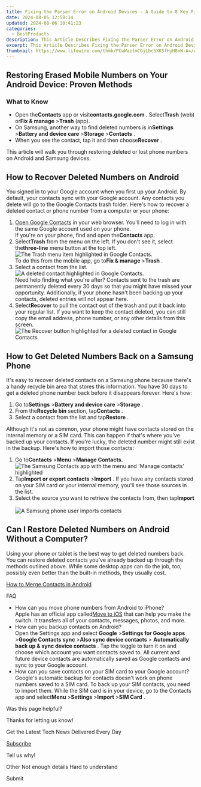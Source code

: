 ```yaml
---
title: Fixing the Parser Error on Android Devices - A Guide to 8 Key Fixes
date: 2024-08-05 12:58:14
updated: 2024-08-06 10:41:23
categories:
  - BestProducts
description: This Article Describes Fixing the Parser Error on Android Devices - A Guide to 8 Key Fixes
excerpt: This Article Describes Fixing the Parser Error on Android Devices - A Guide to 8 Key Fixes
thumbnail: https://www.lifewire.com/thmb/PCwWaztmCGjLbc5XK5fHyH8nW-A=/400x300/filters:no_upscale():max_bytes(150000):strip_icc():format(webp)/parseerror-9f37a17bdb884a1dab257d612196dc3c.jpg
---
```


## Restoring Erased Mobile Numbers on Your Android Device: Proven Methods
### What to Know

* Open the**Contacts** app or visit**contacts.google.com** . Select**Trash** (web) or**Fix & manage** \>**Trash** (app).
* On Samsung, another way to find deleted numbers is in**Settings** \>**Battery and device care** \>**Storage** \>**Contacts** .
* When you see the contact, tap it and then choose**Recover** .

 This article will walk you through restoring deleted or lost phone numbers on Android and Samsung devices.

## How to Recover Deleted Numbers on Android

 You signed in to your Google account when you first up your Android. By default, your contacts sync with your Google account. Any contacts you delete will go to the Google Contacts trash folder. Here's how to recover a deleted contact or phone number from a computer or your phone:

1. [Open Google Contacts](https://contacts.google.com/) in your web browser. You'll need to log in with the same Google account used on your phone.  
 If you're on your phone, find and open the**Contacts** app.
2. Select**Trash** from the menu on the left. If you don't see it, select the**three-line** menu button at the top left.  
![The Trash menu item highlighted in Google Contacts.](https://www.lifewire.com/thmb/OMw5rrBEn05YHe01cLmVPj9hf7Y=/1500x0/filters:no_upscale():max_bytes(150000):strip_icc():format(webp)/A2-FindDeletedPhoneNumbersonAndroid-annotated-a1dd410eec2a44f38b1ddb67b4dc14dd.jpg)  
 To do this from the mobile app, go to**Fix & manage** \>**Trash** .
3. Select a contact from the list.  
![A deleted contact highlighted in Google Contacts.](https://www.lifewire.com/thmb/EEQuRT7rucX1CfF5ZU4cm89v6k8=/1500x0/filters:no_upscale():max_bytes(150000):strip_icc():format(webp)/A3-FindDeletedPhoneNumbersonAndroid-annotated-4b1f46470012453b893ee092d52f7fb9.jpg)  
 Need help finding what you're after? Contacts sent to the trash are permanently deleted every 30 days so that you might have missed your opportunity. Additionally, if your phone hasn't been backing up your contacts, deleted entries will not appear here.
4. Select**Recover** to pull the contact out of the trash and put it back into your regular list. If you want to keep the contact deleted, you can still copy the email address, phone number, or any other details from this screen.  
![The Recover button highlighted for a deleted contact in Google Contacts.](https://www.lifewire.com/thmb/a97wY8W86SgGdS9pEFTZVRtaU3Y=/1500x0/filters:no_upscale():max_bytes(150000):strip_icc():format(webp)/A4-FindDeletedPhoneNumbersonAndroid-annotated-3d74c1e6a99c4fac941e44dfe4c1ccda.jpg)

## How to Get Deleted Numbers Back on a Samsung Phone

 It's easy to recover deleted contacts on a Samsung phone because there's a handy recycle bin area that stores this information. You have 30 days to get a deleted phone number back before it disappears forever. Here's how:

1. Go to**Settings** \>**Battery and device care** \>**Storage** .
2. From the**Recycle bin** section, tap**Contacts** .
3. Select a contact from the list and tap**Restore** .

 Although it's not as common, your phone might have contacts stored on the internal memory or a SIM card. This can happen if that's where you've backed up your contacts. If you're lucky, the deleted number might still exist in the backup. Here's how to import those contacts:

1. Go to**Contacts** \>**Menu** \>**Manage Contacts.**  
![The Samsung Contacts app with the menu and 'Manage contacts' highlighted](https://www.lifewire.com/thmb/hGdu49Zvk3-BMwVJhDJRUg3hUkc=/1500x0/filters:no_upscale():max_bytes(150000):strip_icc():format(webp)/RetrieveDeletedNumbers06-ac12a6b7ae344c169bc47cddcde5b324.jpg)
2. Tap**Import or export contacts** \>**Import** . If you have any contacts stored on your SIM card or your internal memory, you'll see those sources in the list.
3. Select the source you want to retrieve the contacts from, then tap**Import** .  
![A Samsung phone user imports contacts](https://www.lifewire.com/thmb/G98RJqkST9u56OLvOkTB5WJqXOw=/1500x0/filters:no_upscale():max_bytes(150000):strip_icc():format(webp)/RetrieveDeletedNumbers07-2de9758e685a4be78eabfa70e20fbcae.jpg)

## Can I Restore Deleted Numbers on Android Without a Computer?

 Using your phone or tablet is the best way to get deleted numbers back. You can restore deleted contacts you've already backed up through the methods outlined above. While some desktop apps can do the job, too, possibly even better than the built-in methods, they usually cost.

[How to Merge Contacts in Android](https://www.lifewire.com/merge-contacts-in-android-5525516)

 FAQ

* How can you move phone numbers from Android to iPhone?  
 Apple has an official app called[Move to iOS](https://play.google.com/store/apps/details?id=com.apple.movetoios) that can help you make the switch. It transfers all of your contacts, messages, photos, and more.
* How can you backup contacts on Android?  
 Open the Settings app and select **Google** \>**Settings for Google apps** \>**Google Contacts sync** \>**Also sync device contacts** \> **Automatically back up & sync device contacts** . Tap the toggle to turn it on and choose which account you want contacts saved to. All current and future device contacts are automatically saved as Google contacts and sync to your Google account.
* How can you save contacts on your SIM card to your Google account?  
 Google's automatic backup for contacts doesn't work on phone numbers saved to a SIM card. To back up your SIM contacts, you need to import them. While the SIM card is in your device, go to the Contacts app and select**Menu** \>**Settings** \>**Import** \>**SIM Card** .

Was this page helpful?

Thanks for letting us know!

 Get the Latest Tech News Delivered Every Day

[Subscribe](https://www.lifewire.com/#)

Tell us why!

 Other  Not enough details  Hard to understand

 Submit

<ins class="adsbygoogle"
     style="display:block"
     data-ad-format="autorelaxed"
     data-ad-client="ca-pub-7571918770474297"
     data-ad-slot="1223367746"></ins>



<ins class="adsbygoogle"
     style="display:block"
     data-ad-client="ca-pub-7571918770474297"
     data-ad-slot="8358498916"
     data-ad-format="auto"
     data-full-width-responsive="true"></ins>
